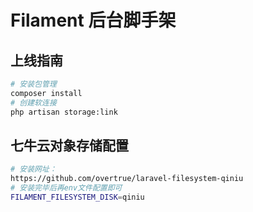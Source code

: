 # Filament 后台脚手架

## 上线指南

```bash
# 安装包管理
composer install
# 创建软连接
php artisan storage:link
```

## 七牛云对象存储配置

```bash
# 安装网址：
https://github.com/overtrue/laravel-filesystem-qiniu
# 安装完毕后再env文件配置即可
FILAMENT_FILESYSTEM_DISK=qiniu
```
